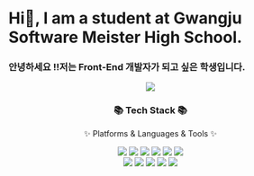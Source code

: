 # Hi👋, I am a student at Gwangju Software Meister High School.
<h3>안녕하세요 !!저는 Front-End 개발자가 되고 싶은 학생입니다.</h3>

<div align=center>
	<img src="https://capsule-render.vercel.app/api?type=waving&color=auto&height=200&section=header&text=Taerang%20Github!&fontSize=90" />	
</div>
<div align=center>
	<h3>📚 Tech Stack 📚</h3>
	<p>✨ Platforms & Languages & Tools ✨</p>
</div>

<div align=center>  
  <img src="https://img.shields.io/badge/C-A8B9CC?style=flat&logo=C&logoColor=white"/>
  <img src="https://img.shields.io/badge/HTML5-E34F26?style=flat&logo=HTML5&logoColor=white"/>
  <img src="https://img.shields.io/badge/CSS3-1572B6?style=flat&logo=CSS3&logoColor=white"/>
  <img src="https://img.shields.io/badge/JavaScript-F7DF1E?style=flat&logo=JavaScript&logoColor=white"/>
  <img src="https://img.shields.io/badge/React-61DAFB?style=flat&logo=React&logoColor=white"/>
  <img src="https://img.shields.io/badge/TypeScript-3178C6?style=flat&logo=TypeScript&logoColor=white"/>
	<br/>
  <img src="https://img.shields.io/badge/NextJs-000000?style=flat&logo=nextdotjs&logoColor=white"/>
  <img src="https://img.shields.io/badge/Storybook-FF4785?style=flat&logo=storybook&logoColor=white"/>
  <img src="https://img.shields.io/badge/Tistory-000000?style=flat&logo=tistory&logoColor=white"/>
  <img src="https://img.shields.io/badge/StyleCompoent-DB7093?style=flat&logo=styledcomponents&logoColor=white"/>
  <img src="https://img.shields.io/badge/Prettier-F7B93E?style=flat&logo=prettier&logoColor=white"/>
  
</div>



